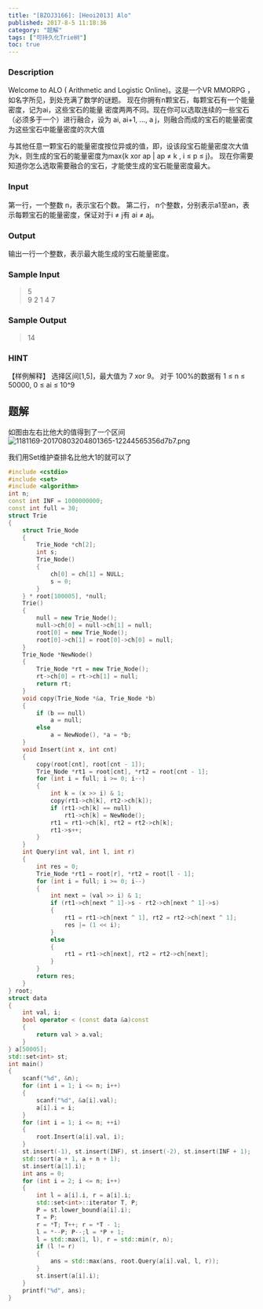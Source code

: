 ```yaml
---
title: "[BZOJ3166]: [Heoi2013] Alo"
published: 2017-8-5 11:18:36
category: "题解"
tags: ["可持久化Trie树"]
toc: true
---
```


### Description
Welcome to ALO ( Arithmetic and Logistic Online)。这是一个VR MMORPG ，
如名字所见，到处充满了数学的谜题。
现在你拥有n颗宝石，每颗宝石有一个能量密度，记为ai，这些宝石的能量
密度两两不同。现在你可以选取连续的一些宝石（必须多于一个）进行融合，设为 ai, ai+1, …, a j，则融合而成的宝石的能量密度为这些宝石中能量密度的次大值
<!--more-->
与其他任意一颗宝石的能量密度按位异或的值，即，设该段宝石能量密度次大值
为k，则生成的宝石的能量密度为max{k xor ap | ap ≠ k , i ≤ p ≤ j}。 
现在你需要知道你怎么选取需要融合的宝石，才能使生成的宝石能量密度最大。 
### Input
第一行，一个整数 n，表示宝石个数。 
第二行， n个整数，分别表示a1至an，表示每颗宝石的能量密度，保证对于i ≠ j有 ai ≠ aj。 
### Output
输出一行一个整数，表示最大能生成的宝石能量密度。 
### Sample Input
>5   
9 2 1 4 7

### Sample Output
>14  

### HINT
【样例解释】 
选择区间[1,5]，最大值为 7 xor 9。 
对于 100%的数据有 1 ≤ n ≤ 50000, 0 ≤ ai ≤ 10^9


## 题解
如图由左右比他大的值得到了一个区间
![1181169-20170803204801365-12244565356d7b7.png](https://moetu.fastmirror.org/images/2017/08/05/1181169-20170803204801365-12244565356d7b7.png)

我们用Set维护查排名比他大1的就可以了

```c++
#include <cstdio>
#include <set>
#include <algorithm>
int n;
const int INF = 1000000000;
const int full = 30;
struct Trie
{
	struct Trie_Node
	{
		Trie_Node *ch[2];
		int s;
		Trie_Node()
		{
			ch[0] = ch[1] = NULL;
			s = 0;
		}
	} * root[100005], *null;
	Trie()
	{
		null = new Trie_Node();
		null->ch[0] = null->ch[1] = null;
		root[0] = new Trie_Node();
		root[0]->ch[1] = root[0]->ch[0] = null;
	}
	Trie_Node *NewNode()
	{
		Trie_Node *rt = new Trie_Node();
		rt->ch[0] = rt->ch[1] = null;
		return rt;
	}
	void copy(Trie_Node *&a, Trie_Node *b)
	{
		if (b == null)
			a = null;
		else
			a = NewNode(), *a = *b;
	}
	void Insert(int x, int cnt)
	{
		copy(root[cnt], root[cnt - 1]);
		Trie_Node *rt1 = root[cnt], *rt2 = root[cnt - 1];
		for (int i = full; i >= 0; i--)
		{
			int k = (x >> i) & 1;
			copy(rt1->ch[k], rt2->ch[k]);
			if (rt1->ch[k] == null)
				rt1->ch[k] = NewNode();
			rt1 = rt1->ch[k], rt2 = rt2->ch[k];
			rt1->s++;
		}
	}
	int Query(int val, int l, int r)
	{
		int res = 0;
		Trie_Node *rt1 = root[r], *rt2 = root[l - 1];
		for (int i = full; i >= 0; i--)
		{
			int next = (val >> i) & 1;
			if (rt1->ch[next ^ 1]->s - rt2->ch[next ^ 1]->s)
			{
				rt1 = rt1->ch[next ^ 1], rt2 = rt2->ch[next ^ 1];
				res |= (1 << i);
			}
			else
			{
				rt1 = rt1->ch[next], rt2 = rt2->ch[next];
			}
		}
		return res;
	}
} root;
struct data
{
	int val, i;
	bool operator < (const data &a)const 
	{
		return val > a.val;
	}
} a[50005];
std::set<int> st;
int main()
{
	scanf("%d", &n);
	for (int i = 1; i <= n; i++)
	{
		scanf("%d", &a[i].val);
		a[i].i = i;
	}
	for (int i = 1; i <= n; ++i)
	{
		root.Insert(a[i].val, i);
	}
	st.insert(-1), st.insert(INF), st.insert(-2), st.insert(INF + 1);
	std::sort(a + 1, a + n + 1);
	st.insert(a[1].i);
	int ans = 0;
	for (int i = 2; i <= n; i++)
	{
		int l = a[i].i, r = a[i].i;
		std::set<int>::iterator T, P;
		P = st.lower_bound(a[i].i);
		T = P;
		r = *T; T++; r = *T - 1;
		l = *--P; P--;l = *P + 1;
		l = std::max(1, l), r = std::min(r, n);
		if (l != r)
		{
			ans = std::max(ans, root.Query(a[i].val, l, r));
		}
		st.insert(a[i].i);
	}
	printf("%d", ans);
}

```